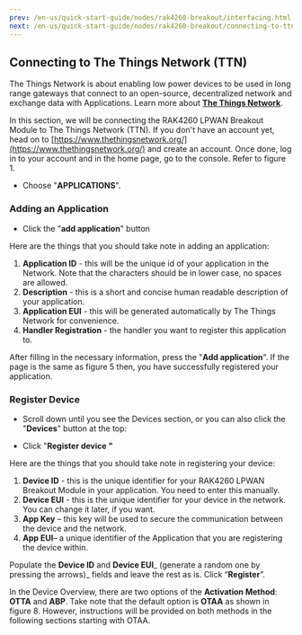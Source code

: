 ```yaml
---
prev: /en-us/quick-start-guide/nodes/rak4260-breakout/interfacing.html
next: /en-us/quick-start-guide/nodes/rak4260-breakout/connecting-to-ttn/otaa-mode.html
---
```


## Connecting to The Things Network (TTN)

The Things Network is about enabling low power devices to be used in long range gateways that connect to an open-source, decentralized network and exchange data with Applications. Learn more about [**The Things Network**](https://www.thethingsnetwork.org/docs/).

In this section, we will be connecting the RAK4260 LPWAN Breakout Module to The Things Network (TTN). If you don't have an account yet, head on to [https://www.thethingsnetwork.org/](https://www.thethingsnetwork.org/) and create an account. Once done, log in to your account and in the home page, go to the console. Refer to figure 1.

<rk-img
  src="/assets/images/quick-start-guide/rak4260-breakout/ttn/ttn-home-page.png"
  width="100%"
  figure-number="1"
  caption="The Things Network Home Page"
/>

<rk-img
  src="/assets/images/quick-start-guide/rak4260-breakout/ttn/ttn-console-page.png"
  width="100%"
  figure-number="2"
  caption="TTN Console Page"
/>

- Choose "**APPLICATIONS**".

<rk-img
  src="/assets/images/quick-start-guide/rak4260-breakout/ttn/application-page.png"
  width="100%"
  figure-number="3"
  caption="Application Page"
/>

### Adding an Application

- Click the "**add application**" button

<rk-img
  src="/assets/images/quick-start-guide/rak4260-breakout/ttn/adding-an-application.png"
  width="100%"
  figure-number="4"
  caption="Adding an Application"
/>

Here are the things that you should take note in adding an application:

1. **Application ID** - this will be the unique id of your application in the Network. Note that the characters should be in lower case, no spaces are allowed.
2. **Description** - this is a short and concise human readable description of your application.
3. **Application EUI** - this will be generated automatically by The Things Network for convenience.
4. **Handler Registration** - the handler you want to register this application to.

After filling in the necessary information, press the "**Add application**". If the page is the same as figure 5 then, you have successfully registered your application.

<rk-img
  src="/assets/images/quick-start-guide/rak4260-breakout/ttn/application-overview.png"
  width="100%"
  figure-number="5"
  caption="Application Overview"
/>

### Register Device

- Scroll down until you see the Devices section, or you can also click the "**Devices**" button at the top:

<rk-img
  src="/assets/images/quick-start-guide/rak4260-breakout/ttn/device-section.png"
  width="100%"
  figure-number="6"
  caption="Device Section"
/>

- Click "**Register device "**

<rk-img
  src="/assets/images/quick-start-guide/rak4260-breakout/ttn/add-your-device.png"
  width="100%"
  figure-number="7"
  caption="Add your Device"
/>

Here are the things that you should take note in registering your device:

1. **Device ID** - this is the unique identifier for your RAK4260 LPWAN Breakout Module in your application. You need to enter this manually.
2. **Device EUI** - this is the unique identifier for your device in the network. You can change it later, if you want.
3. **App Key** – this key will be used to secure the communication between the device and the network.
4. **App EUI**– a unique identifier of the Application that you are registering the device within.

Populate the **Device ID** and **Device EUI**_ (generate a random one by pressing the arrows)_ fields and leave the rest as is. Click “**Register**”.

<rk-img
  src="/assets/images/quick-start-guide/rak4260-breakout/ttn/device-overview.png"
  width="100%"
  figure-number="8"
  caption="Device Overview"
/>

In the Device Overview, there are two options of the **Activation Method**: **OTTA** and **ABP**. Take note that the default option is **OTAA** as shown in figure 8. However, instructions will be provided on both methods in the following sections starting with OTAA.
